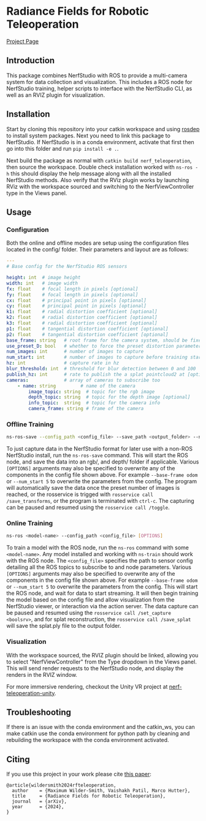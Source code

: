 # Radiance Fields for Robotic Teleoperation

[Project Page](https://leggedrobotics.github.io/rffr.github.io/)

## Introduction

This package combines NerfStudio with ROS to provide a multi-camera system for data collection and visualization. This includes a ROS node for NerfStudio training, helper scripts to interface with the NerfStudio CLI, as well as an RVIZ plugin for visualization.

## Installation

Start by cloning this repository into your catkin workspace and using [rosdep](http://wiki.ros.org/rosdep) to install system packages. Next you need to link this package to NerfStudio. If NerfStudio is in a conda environment, activate that first then go into this folder and run `pip install -e .`.

Next build the package as normal with `catkin build nerf_teleoperation`, then source the workspace. Double check installation worked with `ns-ros -h` this should display the help message along with all the installed NerfStudio methods. Also verify that the RViz plugin works by launching RViz with the workspace sourced and switching to the NerfViewController type in the Views panel.


## Usage
### Configuration

Both the online and offline modes are setup using the configuration files located in the config/ folder. Their parameters and layout are as follows:
```yaml
---
# Base config for the NerfStudio ROS sensors

height: int  # image height
width: int   # image width
fx: float    # focal length in pixels [optional]
fy: float    # focal length in pixels [optional]
cx: float    # principal point in pixels [optional]
cy: float    # principal point in pixels [optional]
k1: float    # radial distortion coefficient [optional]
k2: float    # radial distortion coefficient [optional]
k3: float    # radial distortion coefficient [optional]
p1: float    # tangential distortion coefficient [optional]
p2: float    # tangential distortion coefficient [optional]
base_frame: string   # root frame for the camera system, should be fixed such as "world" or "map"
use_preset_D: bool   # whether to force the preset distortion parameters [optional]
num_images: int      # number of images to capture
num_start: int       # number of images to capture before training starts, defaults to all images [optional]
hz: int              # capture rate in hz
blur_threshold: int  # threshold for blur detection between 0 and 100
publish_hz: int      # rate to publish the a splat pointcloud2 at [optional]
cameras:             # array of cameras to subscribe too
	- name: string         # name of the camera
		image_topic: string  # topic for the rgb image
		depth_topic: string  # topic for the depth image [optional]
		info_topic:  string  # topic for the camera info
		camera_frame: string # frame of the camera

```

### Offline Training

```bash
ns-ros-save --config_path <config_file> --save_path <output_folder> --no-run-on-start [OPTIONS]
```

To just capture data in the NerfStudio format for later use with a non-ROS NerfStudio install, run the `ns-ros-save` command. This will start the ROS node, and save the data into an rgb/, and depth/ folder if applicable. Various `[OPTIONS]` arguments may also be specified to overwrite any of the components in the config file shown above. For example `--base-frame odom` or `--num_start 5` to overwrite the parameters from the config. The program will automatically save the data once the preset number of images is reached, or the rosservice is trigged with `rosservice call /save_transforms`, or the program is terminated with `ctrl-c`. The capturing can be paused and resumed using the `rosservice call /toggle`.


### Online Training
````bash
ns-ros <model-name> --config_path <config_file> [OPTIONS]
````

To train a model with the ROS node, run the `ns-ros` command with some `<model-name>`. Any model installed and working with `ns-train` should work with the ROS node. The `<config_file>` specifies the path to sensor config detailing all the ROS topics to subscribe to and node parameters. Various `[OPTIONS]` arguments may also be specified to overwrite any of the components in the config file shown above. For example `--base-frame odom` or `--num_start 5` to overwrite the parameters from the config. This will start the ROS node, and wait for data to start streaming. It will then begin training the model based on the config file and allow visualization from the NerfStudio viewer, or interaction via the action server. The data capture can be paused and resumed using the `rosservice call /set_capture <boolsrv>`, and for splat reconstruction, the `rosservice call /save_splat` will save the splat.ply file to the output folder.


### Visualization
With the workspace sourced, the RVIZ plugin should be linked, allowing you to select "NerfViewController" from the Type dropdown in the Views panel. This will send render requests to the NerfStudio node, and display the renders in the RVIZ window.

For more immersive rendering, checkout the Unity VR project at [nerf-teleoperation-unity](https://github.com/leggedrobotics/unity_ros_teleoperation).



## Troubleshooting
If there is an issue with the conda environment and the catkin_ws, you can make catkin use the conda environment for python path by cleaning and rebuilding the workspace with the conda environment activated.

## Citing
If you use this project in your work please cite [this paper](https://arxiv.org/abs/2407.20194):
```text
@article{wildersmith2024rfteleoperation,
  author    = {Maximum Wilder-Smith, Vaishakh Patil, Marco Hutter},
  title     = {Radiance Fields for Robotic Teleoperation},
  journal   = {arXiv},
  year      = {2024},
}
```
